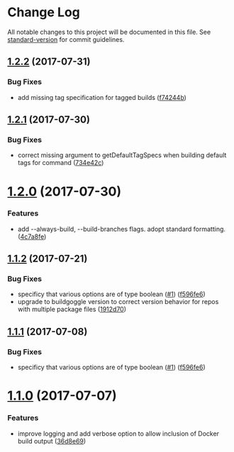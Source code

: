 # Change Log

All notable changes to this project will be documented in this file. See [standard-version](https://github.com/conventional-changelog/standard-version) for commit guidelines.

<a name="1.2.2"></a>
## [1.2.2](https://github.com/npm/dockyard/compare/v1.2.1...v1.2.2) (2017-07-31)


### Bug Fixes

* add missing tag specification for tagged builds ([f74244b](https://github.com/npm/dockyard/commit/f74244b))



<a name="1.2.1"></a>
## [1.2.1](https://github.com/npm/dockyard/compare/v1.2.0...v1.2.1) (2017-07-30)


### Bug Fixes

* correct missing argument to getDefaultTagSpecs when building default tags for command ([734e42c](https://github.com/npm/dockyard/commit/734e42c))



<a name="1.2.0"></a>
# [1.2.0](https://github.com/npm/dockyard/compare/v1.1.2...v1.2.0) (2017-07-30)


### Features

* add --always-build, --build-branches flags. adopt standard formatting. ([4c7a8fe](https://github.com/npm/dockyard/commit/4c7a8fe))



<a name="1.1.2"></a>
## [1.1.2](https://github.com/npm/dockyard/compare/v1.1.0...v1.1.2) (2017-07-21)


### Bug Fixes

* specificy that various options are of type boolean ([#1](https://github.com/npm/dockyard/issues/1)) ([f596fe6](https://github.com/npm/dockyard/commit/f596fe6))
* upgrade to buildgoggle version to correct version behavior for repos with multiple package files ([1912d70](https://github.com/npm/dockyard/commit/1912d70))



<a name="1.1.1"></a>
## [1.1.1](https://github.com/npm/dockyard/compare/v1.1.0...v1.1.1) (2017-07-08)


### Bug Fixes

* specificy that various options are of type boolean ([#1](https://github.com/npm/dockyard/issues/1)) ([f596fe6](https://github.com/npm/dockyard/commit/f596fe6))



<a name="1.1.0"></a>
# [1.1.0](https://github.com/npm/dockyard/compare/v1.0.0...v1.1.0) (2017-07-07)


### Features

* improve logging and add verbose option to allow inclusion of Docker build output ([36d8e69](https://github.com/npm/dockyard/commit/36d8e69))
